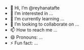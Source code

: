 - 👋 Hi, I’m @reyhanatafte
- 👀 I’m interested in ...
- 🌱 I’m currently learning ...
- 💞️ I’m looking to collaborate on ...
- 📫 How to reach me ...
- 😄 Pronouns: ...
- ⚡ Fun fact: ...

<!---
reyhanatafte/reyhanatafte is a ✨ special ✨ repository because its `README.md` (this file) appears on your GitHub profile.
You can click the Preview link to take a look at your changes.
--->
